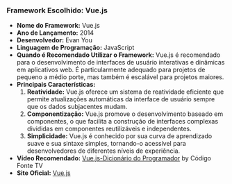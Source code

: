 ### Framework Escolhido: Vue.js

- **Nome do Framework:** Vue.js
- **Ano de Lançamento:** 2014
- **Desenvolvedor:** Evan You
- **Linguagem de Programação:** JavaScript
- **Quando é Recomendado Utilizar o Framework:** Vue.js é recomendado para o desenvolvimento de interfaces de usuário interativas e dinâmicas em aplicativos web. É particularmente adequado para projetos de pequeno a médio porte, mas também é escalável para projetos maiores.
- **Principais Características:**
  1. **Reatividade:** Vue.js oferece um sistema de reatividade eficiente que permite atualizações automáticas da interface de usuário sempre que os dados subjacentes mudam.
  2. **Componentização:** Vue.js promove o desenvolvimento baseado em componentes, o que facilita a construção de interfaces complexas divididas em componentes reutilizáveis e independentes.
  3. **Simplicidade:** Vue.js é conhecido por sua curva de aprendizado suave e sua sintaxe simples, tornando-o acessível para desenvolvedores de diferentes níveis de experiência.
- **Vídeo Recomendado:** [Vue.js-Dicionário do Programador]([https://www.youtube.com/watch?v=Wy9q22isx3U](https://youtu.be/bEl6yN3vd-U?si=i1Oe5BYRY_oab_RA)) by Código Fonte TV
- **Site Oficial:** [Vue.js](https://vuejs.org/)
